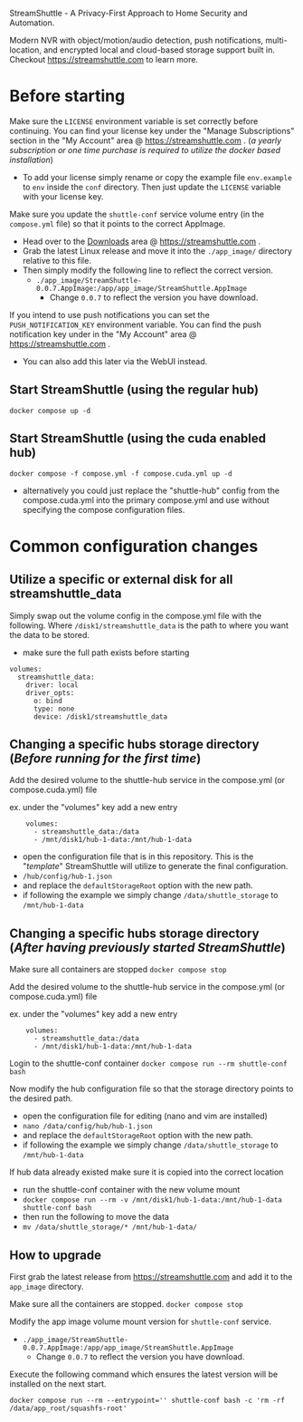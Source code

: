 StreamShuttle - A Privacy-First Approach to Home Security and Automation.

Modern NVR with object/motion/audio detection, push notifications, multi-location, and encrypted local and cloud-based storage support built in. Checkout https://streamshuttle.com to learn more.

# Before starting

Make sure the `LICENSE` environment variable is set correctly before continuing. You can find your license key under the "Manage Subscriptions" section in the "My Account" area @ https://streamshuttle.com . (*a yearly subscription or one time purchase is required to utilize the docker based installation*)
 - To add your license simply rename or copy the example file `env.example` to `env` inside the `conf` directory. Then just update the `LICENSE` variable with your license key.

Make sure you update the `shuttle-conf` service volume entry (in the `compose.yml` file) so that it points to the correct AppImage.
 - Head over to the <a href="https://streamshuttle.com/shop/release/release/index">Downloads</a> area @ https://streamshuttle.com .
 - Grab the latest Linux release and move it into the `./app_image/` directory relative to this file.
 - Then simply modify the following line to reflect the correct version.
    - `./app_image/StreamShuttle-0.0.7.AppImage:/app/app_image/StreamShuttle.AppImage`
      - Change `0.0.7` to reflect the version you have download.

If you intend to use push notifications you can set the `PUSH_NOTIFICATION_KEY` environment variable. You can find the push notification key under in the "My Account" area @ https://streamshuttle.com .
 - You can also add this later via the WebUI instead.

## Start StreamShuttle (using the regular hub)
`docker compose up -d`

## Start StreamShuttle (using the cuda enabled hub)
`docker compose -f compose.yml -f compose.cuda.yml up -d`
 - alternatively you could just replace the "shuttle-hub" config from the compose.cuda.yml into the primary compose.yml
and use without specifying the compose configuration files.

# Common configuration changes

## Utilize a specific or external disk for all streamshuttle_data
Simply swap out the volume config in the compose.yml file with the following. Where `/disk1/streamshuttle_data` is the path to where you want the data to be stored.
 - make sure the full path exists before starting
```
volumes:
  streamshuttle_data:
    driver: local
    driver_opts:
      o: bind
      type: none
      device: /disk1/streamshuttle_data
```

## Changing a specific hubs storage directory (*Before running for the first time*)
Add the desired volume to the shuttle-hub service in the compose.yml (or compose.cuda.yml) file

ex. under the "volumes" key add a new entry
```
    volumes:
      - streamshuttle_data:/data
      - /mnt/disk1/hub-1-data:/mnt/hub-1-data
```
- open the configuration file that is in this repository. This is the "*template*" StreamShuttle will utilize to generate the final configuration.
 - `/hub/config/hub-1.json`
 - and replace the `defaultStorageRoot` option with the new path.
 - if following the example we simply change  `/data/shuttle_storage` to `/mnt/hub-1-data`


## Changing a specific hubs storage directory (*After having previously started StreamShuttle*)
Make sure all containers are stopped
`docker compose stop`

Add the desired volume to the shuttle-hub service in the compose.yml (or compose.cuda.yml) file

ex. under the "volumes" key add a new entry
```
    volumes:
      - streamshuttle_data:/data
      - /mnt/disk1/hub-1-data:/mnt/hub-1-data
```

Login to the shuttle-conf container
`docker compose run --rm shuttle-conf bash`

Now modify the hub configuration file so that the storage directory
points to the desired path.

- open the configuration file for editing (nano and vim are installed)
 - `nano /data/config/hub/hub-1.json`
 - and replace the `defaultStorageRoot` option with the new path.
 - if following the example we simply change  `/data/shuttle_storage` to `/mnt/hub-1-data`

If hub data already existed make sure it is copied into the correct location
 - run the shuttle-conf container with the new volume mount
  - `docker compose run --rm -v /mnt/disk1/hub-1-data:/mnt/hub-1-data shuttle-conf bash`
  - then run the following to move the data
  - `mv /data/shuttle_storage/* /mnt/hub-1-data/`

## How to upgrade
First grab the latest release from https://streamshuttle.com and add it to the `app_image` directory.

Make sure all the containers are stopped.
`docker compose stop`

Modify the app image volume mount version for `shuttle-conf` service.

- `./app_image/StreamShuttle-0.0.7.AppImage:/app/app_image/StreamShuttle.AppImage`
  - Change `0.0.7` to reflect the version you have download.

Execute the following command which ensures the latest version will be installed on the next start.
```
docker compose run --rm --entrypoint='' shuttle-conf bash -c 'rm -rf /data/app_root/squashfs-root'
```
